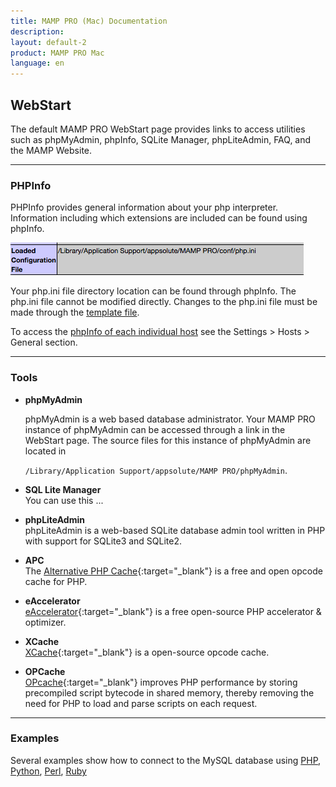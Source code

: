 ```yaml
---
title: MAMP PRO (Mac) Documentation
description: 
layout: default-2
product: MAMP PRO Mac
language: en
---
```


## WebStart

The default MAMP PRO WebStart page provides links to access utilities such as phpMyAdmin, phpInfo, SQLite Manager, phpLiteAdmin, FAQ, and the MAMP Website.

---

### PHPInfo

PHPInfo provides general information about your php interpreter. Information including which extensions are included can be found using phpInfo.

![MAMP](php.ini.png)

Your php.ini file directory location can be found through phpInfo. The php.ini file cannot be modified directly. Changes to the php.ini file must be made through the [template file](../Menu/File).

To access the [phpInfo of each individual host](../Settings/Hosts/General#php_info) see the Settings > Hosts > General section.

---

### Tools

*  **phpMyAdmin**  

    phpMyAdmin is a web based database administrator. Your MAMP PRO instance of phpMyAdmin can be accessed through a link in the WebStart page. The source files for this instance of phpMyAdmin are located in 

    `/Library/Application Support/appsolute/MAMP PRO/phpMyAdmin`.

*  **SQL Lite Manager**  
    You can use this ...

*  **phpLiteAdmin**  
    phpLiteAdmin is a web-based SQLite database admin tool written in PHP with support for SQLite3 and SQLite2. 

*  **APC**  
    The [Alternative PHP Cache](http://php.net/manual/en/book.apc.php){:target="_blank"} is a free and open opcode cache for PHP.

*  **eAccelerator**  
    [eAccelerator](http://eaccelerator.net){:target="_blank"} is a free open-source PHP accelerator & optimizer.

*  **XCache**  
    [XCache](https://xcache.lighttpd.net){:target="_blank"} is a open-source opcode cache.

*  **OPCache**  
    [OPcache](http://php.net/manual/en/book.opcache.php){:target="_blank"} improves PHP performance by storing precompiled script bytecode in shared memory, thereby removing the need for PHP to load and parse scripts on each request.

---

### Examples

Several examples show how to connect to the MySQL database using [PHP](../Languages/PHP), [Python](../Languages/Python), [Perl](../Languages/Perl), [Ruby](../Languages/Ruby)
